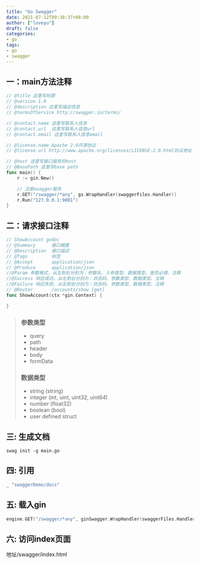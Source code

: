 ```yaml
---
title: "Go Swagger"
date: 2021-07-12T09:38:37+08:00
author: ["loveyu"]
draft: false
categories: 
- go
tags: 
- go
- swagger
---
```


## 一：main方法注释

```go
// @title 这里写标题
// @version 1.0
// @description 这里写描述信息
// @termsOfService http://swagger.io/terms/

// @contact.name 这里写联系人信息
// @contact.url  这里写联系人信息url
// @contact.email 这里写联系人信息email

// @license.name Apache 2.0开源协议
// @license.url http://www.apache.org/licenses/LICENSE-2.0.html协议地址

// @host 这里写接口服务的host
// @BasePath 这里写base path
func main() {
	r := gin.New()

	// 注册swagger服务
	r.GET("/swagger/*any", gs.WrapHandler(swaggerFiles.Handler))
	r.Run("127.0.0.1:9001")
}
```



## 二：请求接口注释

```go
// ShowAccount godoc
// @Summary      接口概要
// @Description  接口描述
// @Tags         标签
// @Accept       application/json
// @Produce      application/json
//@Param 参数格式，从左到右分别为：参数名、入参类型、数据类型、是否必填、注释
//@Success 响应成功，从左到右分别为：状态码、参数类型、数据类型、注释
//@Failure 响应失败，从左到右分别为：状态码、参数类型、数据类型、注释
// @Router       /accounts/show [get]
func ShowAccount(ctx *gin.Context) {

}
```

>### 参数类型
>
>- query
>- path
>- header
>- body
>- formData
>
>### 数据类型
>
>- string (string)
>- integer (int, uint, uint32, uint64)
>- number (float32)
>- boolean (bool)
>- user defined struct



## 三: 生成文档

```shell
swag init -g main.go
```



## 四: 引用

```go
_ "swaggerDemo/docs"
```



## 五: 载入gin

```go
engine.GET("/swagger/*any", ginSwagger.WrapHandler(swaggerFiles.Handler))
```



## 六: 访问index页面

地址/swagger/index.html
